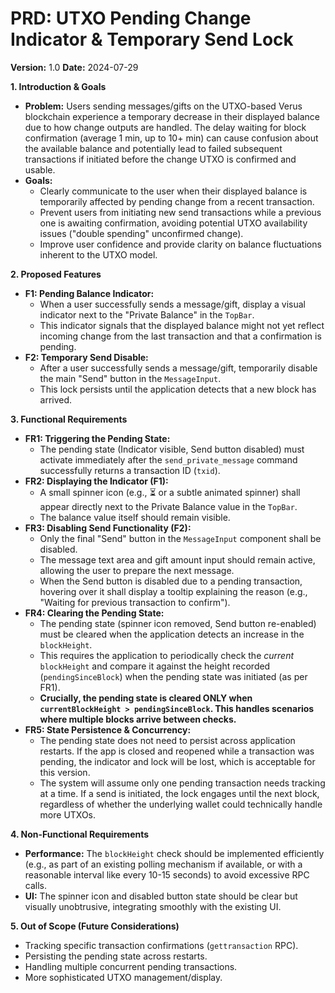 # PRD: UTXO Pending Change Indicator & Temporary Send Lock

**Version:** 1.0
**Date:** 2024-07-29

**1. Introduction & Goals**

*   **Problem:** Users sending messages/gifts on the UTXO-based Verus blockchain experience a temporary decrease in their displayed balance due to how change outputs are handled. The delay waiting for block confirmation (average 1 min, up to 10+ min) can cause confusion about the available balance and potentially lead to failed subsequent transactions if initiated before the change UTXO is confirmed and usable.
*   **Goals:**
    *   Clearly communicate to the user when their displayed balance is temporarily affected by pending change from a recent transaction.
    *   Prevent users from initiating new send transactions while a previous one is awaiting confirmation, avoiding potential UTXO availability issues ("double spending" unconfirmed change).
    *   Improve user confidence and provide clarity on balance fluctuations inherent to the UTXO model.

**2. Proposed Features**

*   **F1: Pending Balance Indicator:**
    *   When a user successfully sends a message/gift, display a visual indicator next to the "Private Balance" in the `TopBar`.
    *   This indicator signals that the displayed balance might not yet reflect incoming change from the last transaction and that a confirmation is pending.
*   **F2: Temporary Send Disable:**
    *   After a user successfully sends a message/gift, temporarily disable the main "Send" button in the `MessageInput`.
    *   This lock persists until the application detects that a new block has arrived.

**3. Functional Requirements**

*   **FR1: Triggering the Pending State:**
    *   The pending state (Indicator visible, Send button disabled) must activate immediately after the `send_private_message` command successfully returns a transaction ID (`txid`).
*   **FR2: Displaying the Indicator (F1):**
    *   A small spinner icon (e.g., ⏳ or a subtle animated spinner) shall appear directly next to the Private Balance value in the `TopBar`.
    *   The balance value itself should remain visible.
*   **FR3: Disabling Send Functionality (F2):**
    *   Only the final "Send" button in the `MessageInput` component shall be disabled.
    *   The message text area and gift amount input should remain active, allowing the user to prepare the next message.
    *   When the Send button is disabled due to a pending transaction, hovering over it shall display a tooltip explaining the reason (e.g., "Waiting for previous transaction to confirm").
*   **FR4: Clearing the Pending State:**
    *   The pending state (spinner icon removed, Send button re-enabled) must be cleared when the application detects an increase in the `blockHeight`.
    *   This requires the application to periodically check the *current* `blockHeight` and compare it against the height recorded (`pendingSinceBlock`) when the pending state was initiated (as per FR1).
    *   **Crucially, the pending state is cleared ONLY when `currentBlockHeight > pendingSinceBlock`. This handles scenarios where multiple blocks arrive between checks.**
*   **FR5: State Persistence & Concurrency:**
    *   The pending state does not need to persist across application restarts. If the app is closed and reopened while a transaction was pending, the indicator and lock will be lost, which is acceptable for this version.
    *   The system will assume only one pending transaction needs tracking at a time. If a send is initiated, the lock engages until the next block, regardless of whether the underlying wallet could technically handle more UTXOs.

**4. Non-Functional Requirements**

*   **Performance:** The `blockHeight` check should be implemented efficiently (e.g., as part of an existing polling mechanism if available, or with a reasonable interval like every 10-15 seconds) to avoid excessive RPC calls.
*   **UI:** The spinner icon and disabled button state should be clear but visually unobtrusive, integrating smoothly with the existing UI.

**5. Out of Scope (Future Considerations)**

*   Tracking specific transaction confirmations (`gettransaction` RPC).
*   Persisting the pending state across restarts.
*   Handling multiple concurrent pending transactions.
*   More sophisticated UTXO management/display. 